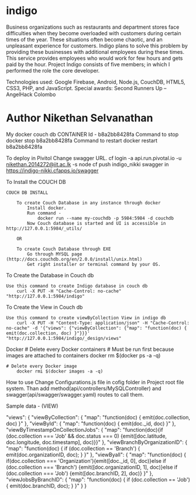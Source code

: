 # indigo

Business organizations such as restaurants and department stores face difficulties when they become overloaded with customers during certain times of the year. These situations often become chaotic, and an unpleasant experience for customers. Indigo plans to solve this problem by providing these businesses with additional employees during these times. This service provides employees who would work for few hours and gets paid by the hour. Project Indigo consists of five
members; in which I performed the role the core developer.

Technologies used: Google Firebase, Android, Node.js, CouchDB, HTML5, CSS3, PHP, and JavaScript.
Special awards: Second Runners Up – AngelHack Colombo


# Author Nikethan Selvanathan 

My docker couch db CONTAINER Id - b8a2bb8428fa
	Command to stop
		docker stop b8a2bb8428fa
	Command to restart
		docker restart b8a2bb8428fa

To deploy in Pivitol 
	Change swagger URL.
	cf login -a api.run.pivotal.io -u nikethan.2014272@iit.ac.lk -s node
	cf push indigo_nikki
	swagger in https://indigo-nikki.cfapps.io/swagger

To Install the COUCH DB

	COUCH DB INSTALL

		To create Couch Database in any instance through docker
			Install docker.
			Run command - 
				docker run --name my-couchdb -p 5984:5984 -d couchdb
			Now Couch database is started and UI is accessible in  http://127.0.0.1:5984/_utils/

		OR

		To create Couch Database through EXE
			Go through MYSQL page (http://docs.couchdb.org/en/2.0.0/install/unix.html)
			Get right installer or terminal command by your OS.

To Create the Database in Couch db
	
	Use this command to create Indigo database in couch db
		curl -X PUT -H "Cache-Control: no-cache" "http://127.0.0.1:5984/indigo"

To Create the View in Couch db
	
	Use this command to create viewByCollection View in indigo db
		curl -X PUT -H "Content-Type: application/json" -H "Cache-Control: no-cache" -d '{"views": {"viewByCollection": {"map": "function(doc) { emit(doc.collection, doc) }"}}}' "http://127.0.0.1:5984/indigo/_design/views"

Docker 
	# Delete every Docker containers
	# Must be run first because images are attached to containers
		docker rm $(docker ps -a -q)

	# Delete every Docker image
		docker rmi $(docker images -a -q)


How to use
	Change Configurations.js file in cofig folder in Project root file system.
	Than add method(api/controllers/MySQLController) and swagger(api/swagger/swagger.yaml) routes to call them.


Sample data - (VIEW)

   "views": {
       "viewByCollection": {
           "map": "function(doc) { emit(doc.collection, doc) }"
       },
       "viewById": {
           "map": "function(doc) { emit(doc._id, doc) }"
       },
       "viewByTimestampOnCollectionJobs": {
           "map": "function(doc){if (doc.collection === 'Job' && doc.status === 0) {emit([doc.latitude, doc.longitude, doc.timestamp], doc)}}"
       },
       "viewBranchByOrganizationID": {
           "map": "function(doc) { if (doc.collection == 'Branch') { emit(doc.organizationID, doc); } }"
       },
       "viewByall": {
           "map": "function(doc) { if(doc.collection === 'Organization'){emit([doc._id, 0], doc)}else if (doc.collection === 'Branch') {emit([doc.organizationID, 1], doc)}else if (doc.collection === 'Job') {emit([doc.branchID, 2], doc)} }"
       },
       "viewJobsByBranchID": {
           "map": "function(doc) { if (doc.collection == 'Job') { emit(doc.branchID, doc); } }"
       }
   }
